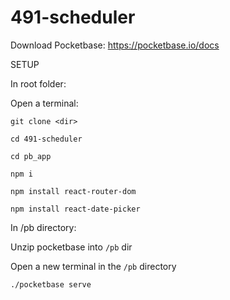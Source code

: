 # 491-scheduler

Download Pocketbase: https://pocketbase.io/docs

SETUP 

In root folder:

Open a terminal:

`git clone <dir>`

`cd 491-scheduler`

`cd pb_app`

`npm i`

`npm install react-router-dom`

`npm install react-date-picker`

In /pb directory:

Unzip pocketbase into `/pb` dir

Open a new terminal in the `/pb` directory

`./pocketbase serve`

